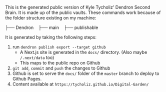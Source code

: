This is the generated public version of Kyle Tycholiz' Dendron Second Brain. It
is made up of the public vaults. These commands work because of the folder structure existing on my
machine:

├── Dendron
    ├── main
    ├── publishable

It is generated by taking the following steps:
1. run `dendron publish export --target github`
    - A Next.js site is generated in the `docs/` directory. (Also maybe `/.next/data` too)
    - This maps to the public repo on Github
2. `git add`, `commit` and `push` the changes to Github
3. Github is set to serve the `docs/` folder of the `master` branch to deploy to Github Pages.
4. Content available at `https://tycholiz.github.io/Digital-Garden/`
